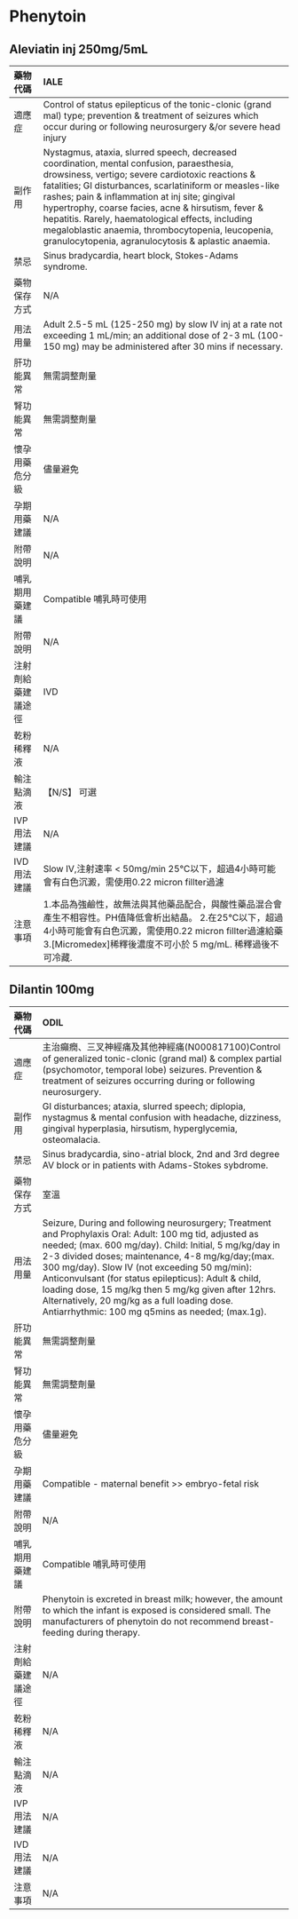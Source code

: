 # Phenytoin

## Aleviatin inj 250mg/5mL

| 藥物代碼           | IALE                                                                                                                                                                                                                                                                                                                                                                                                                                                                               |
|:-------------------|:-----------------------------------------------------------------------------------------------------------------------------------------------------------------------------------------------------------------------------------------------------------------------------------------------------------------------------------------------------------------------------------------------------------------------------------------------------------------------------------|
| 適應症             | Control of status epilepticus of the tonic-clonic (grand mal) type; prevention & treatment of seizures which occur during or following neurosurgery &/or severe head injury                                                                                                                                                                                                                                                                                                        |
| 副作用             | Nystagmus, ataxia, slurred speech, decreased coordination, mental confusion, paraesthesia, drowsiness, vertigo; severe cardiotoxic reactions & fatalities; GI disturbances, scarlatiniform or measles-like rashes; pain & inflammation at inj site; gingival hypertrophy, coarse facies, acne & hirsutism, fever & hepatitis. Rarely, haematological effects, including megaloblastic anaemia, thrombocytopenia, leucopenia, granulocytopenia, agranulocytosis & aplastic anaemia. |
| 禁忌               | Sinus bradycardia, heart block, Stokes-Adams syndrome.                                                                                                                                                                                                                                                                                                                                                                                                                             |
| 藥物保存方式       | N/A                                                                                                                                                                                                                                                                                                                                                                                                                                                                                |
| 用法用量           | Adult 2.5-5 mL (125-250 mg) by slow IV inj at a rate not exceeding 1 mL/min; an additional dose of 2-3 mL (100-150 mg) may be administered after 30 mins if necessary.                                                                                                                                                                                                                                                                                                             |
| 肝功能異常         | 無需調整劑量                                                                                                                                                                                                                                                                                                                                                                                                                                                                       |
| 腎功能異常         | 無需調整劑量                                                                                                                                                                                                                                                                                                                                                                                                                                                                       |
| 懷孕用藥危分級     | 儘量避免                                                                                                                                                                                                                                                                                                                                                                                                                                                                           |
| 孕期用藥建議       | N/A                                                                                                                                                                                                                                                                                                                                                                                                                                                                                |
| 附帶說明           | N/A                                                                                                                                                                                                                                                                                                                                                                                                                                                                                |
| 哺乳期用藥建議     | Compatible 哺乳時可使用                                                                                                                                                                                                                                                                                                                                                                                                                                                            |
| 附帶說明           | N/A                                                                                                                                                                                                                                                                                                                                                                                                                                                                                |
| 注射劑給藥建議途徑 | IVD                                                                                                                                                                                                                                                                                                                                                                                                                                                                                |
| 乾粉稀釋液         | N/A                                                                                                                                                                                                                                                                                                                                                                                                                                                                                |
| 輸注點滴液         | 【N/S】 可選                                                                                                                                                                                                                                                                                                                                                                                                                                                                       |
| IVP 用法建議       | N/A                                                                                                                                                                                                                                                                                                                                                                                                                                                                                |
| IVD 用法建議       | Slow IV,注射速率 < 50mg/min 25℃以下，超過4小時可能會有白色沉澱，需使用0.22 micron fillter過濾                                                                                                                                                                                                                                                                                                                                                                                      |
| 注意事項           | 1.本品為強鹼性，故無法與其他藥品配合，與酸性藥品混合會產生不相容性。PH值降低會析出結晶。 2.在25℃以下，超過4小時可能會有白色沉澱，需使用0.22 micron fillter過濾給藥 3.[Micromedex]稀釋後濃度不可小於 5 mg/mL. 稀釋過後不可冷藏.                                                                                                                                                                                                                                                     |

## Dilantin 100mg

| 藥物代碼           | ODIL                                                                                                                                                                                                                                                                                                                                                                                                                                                                                          |
|:-------------------|:----------------------------------------------------------------------------------------------------------------------------------------------------------------------------------------------------------------------------------------------------------------------------------------------------------------------------------------------------------------------------------------------------------------------------------------------------------------------------------------------|
| 適應症             | 主治癲癇、三叉神經痛及其他神經痛(N000817100)Control of generalized tonic-clonic (grand mal) & complex partial (psychomotor, temporal lobe) seizures. Prevention & treatment of seizures occurring during or following neurosurgery.                                                                                                                                                                                                                                                           |
| 副作用             | GI disturbances; ataxia, slurred speech; diplopia, nystagmus & mental confusion with headache, dizziness, gingival hyperplasia, hirsutism, hyperglycemia, osteomalacia.                                                                                                                                                                                                                                                                                                                       |
| 禁忌               | Sinus bradycardia, sino-atrial block, 2nd and 3rd degree AV block or in patients with Adams-Stokes sybdrome.                                                                                                                                                                                                                                                                                                                                                                                  |
| 藥物保存方式       | 室溫                                                                                                                                                                                                                                                                                                                                                                                                                                                                                          |
| 用法用量           | Seizure, During and following neurosurgery; Treatment and Prophylaxis Oral:  Adult: 100 mg tid, adjusted as needed; (max. 600 mg/day).  Child: Initial, 5 mg/kg/day in 2-3 divided doses;  maintenance, 4-8 mg/kg/day;(max. 300 mg/day). Slow IV (not exceeding 50 mg/min): Anticonvulsant (for status epilepticus): Adult & child, loading dose, 15 mg/kg then 5 mg/kg given after 12hrs. Alternatively, 20 mg/kg as a full loading dose. Antiarrhythmic: 100 mg q5mins as needed; (max.1g). |
| 肝功能異常         | 無需調整劑量                                                                                                                                                                                                                                                                                                                                                                                                                                                                                  |
| 腎功能異常         | 無需調整劑量                                                                                                                                                                                                                                                                                                                                                                                                                                                                                  |
| 懷孕用藥危分級     | 儘量避免                                                                                                                                                                                                                                                                                                                                                                                                                                                                                      |
| 孕期用藥建議       | Compatible - maternal benefit >> embryo-fetal risk                                                                                                                                                                                                                                                                                                                                                                                                                                            |
| 附帶說明           | N/A                                                                                                                                                                                                                                                                                                                                                                                                                                                                                           |
| 哺乳期用藥建議     | Compatible 哺乳時可使用                                                                                                                                                                                                                                                                                                                                                                                                                                                                       |
| 附帶說明           | Phenytoin is excreted in breast milk; however, the amount to which the infant is exposed is considered small. The manufacturers of phenytoin do not recommend breast-feeding during therapy.                                                                                                                                                                                                                                                                                                  |
| 注射劑給藥建議途徑 | N/A                                                                                                                                                                                                                                                                                                                                                                                                                                                                                           |
| 乾粉稀釋液         | N/A                                                                                                                                                                                                                                                                                                                                                                                                                                                                                           |
| 輸注點滴液         | N/A                                                                                                                                                                                                                                                                                                                                                                                                                                                                                           |
| IVP 用法建議       | N/A                                                                                                                                                                                                                                                                                                                                                                                                                                                                                           |
| IVD 用法建議       | N/A                                                                                                                                                                                                                                                                                                                                                                                                                                                                                           |
| 注意事項           | N/A                                                                                                                                                                                                                                                                                                                                                                                                                                                                                           |

